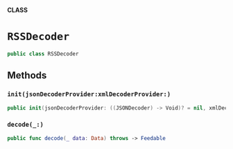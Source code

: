 **CLASS**

# `RSSDecoder`

```swift
public class RSSDecoder
```

## Methods
### `init(jsonDecoderProvider:xmlDecoderProvider:)`

```swift
public init(jsonDecoderProvider: ((JSONDecoder) -> Void)? = nil, xmlDecoderProvider: ((XMLDecoder) -> Void)? = nil)
```

### `decode(_:)`

```swift
public func decode(_ data: Data) throws -> Feedable
```

